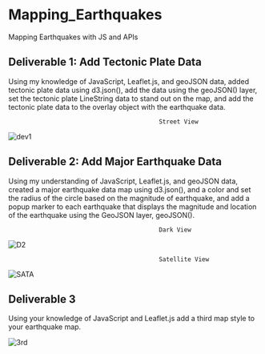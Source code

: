 # Mapping_Earthquakes
Mapping Earthquakes with JS and APIs


## Deliverable 1: Add Tectonic Plate Data
Using my knowledge of JavaScript, Leaflet.js, and geoJSON data, added tectonic plate data using d3.json(), add the data using the geoJSON() layer, set the tectonic plate LineString data to stand out on the map, and add the tectonic plate data to the overlay object with the earthquake data.

                                              Street View
![dev1](https://user-images.githubusercontent.com/58860105/141715391-865a6931-2cb5-4f47-8451-2186ded86328.PNG)



## Deliverable 2: Add Major Earthquake Data
Using my understanding of JavaScript, Leaflet.js, and geoJSON data, created a major earthquake data map using d3.json(), and a color and set the radius of the circle based on the magnitude of earthquake, and add a popup marker to each earthquake that displays the magnitude and location of the earthquake using the GeoJSON layer, geoJSON().

                                              Dark View 
![D2](https://user-images.githubusercontent.com/58860105/141719715-6ac8ce97-13b0-445e-849a-5d9560c7e0e7.PNG)


                                              Satellite View 
![SATA](https://user-images.githubusercontent.com/58860105/141720013-4d0f4d03-b7aa-450e-b5a2-bac419401e5c.PNG)


## Deliverable 3
Using your knowledge of JavaScript and Leaflet.js add a third map style to your earthquake map.

![3rd](https://user-images.githubusercontent.com/58860105/141720636-d57e1555-90ab-414a-8af2-414aef60fabb.PNG)



